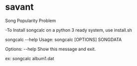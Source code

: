 # savant

Song Popularity Problem

-To Install songcalc on a python 3 ready system, use install.sh

songcalc --help
Usage: songcalc [OPTIONS] SONGDATA

Options:
  --help  Show this message and exit.

ex: songcalc album1.dat

